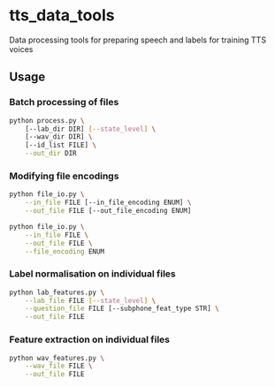 # tts_data_tools
Data processing tools for preparing speech and labels for training TTS voices


## Usage

### Batch processing of files
```bash
python process.py \
    [--lab_dir DIR] [--state_level] \
    [--wav_dir DIR] \
    [--id_list FILE] \
    --out_dir DIR
```


### Modifying file encodings
```bash
python file_io.py \
    --in_file FILE [--in_file_encoding ENUM] \
    --out_file FILE [--out_file_encoding ENUM]
```
```bash
python file_io.py \
    --in_file FILE \
    --out_file FILE \
    --file_encoding ENUM
```

### Label normalisation on individual files
```bash
python lab_features.py \
    --lab_file FILE [--state_level] \
    --question_file FILE [--subphone_feat_type STR] \
    --out_file FILE
```

### Feature extraction on individual files
```bash
python wav_features.py \
    --wav_file FILE \
    --out_file FILE
```
